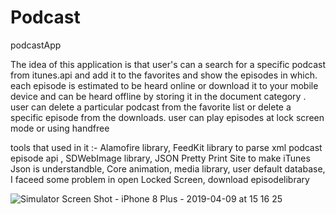 # Podcast

podcastApp

The idea of this application is that user's can a search for a specific podcast from itunes.api and add it to the favorites and show the episodes in which. each episode is estimated to be heard online or download it to your mobile device and can be heard offline by storing it in the document category . user can delete a particular podcast from the favorite list or delete a specific episode from the downloads. user can play episodes at lock screen mode or using handfree

tools that used in it :- 
Alamofire library, FeedKit library to parse xml podcast episode api , SDWebImage library, JSON Pretty Print Site to make iTunes Json is understandble, Core animation, media library, user default database, I faceed some problem in open Locked Screen, download episodelibrary

![Simulator Screen Shot - iPhone 8 Plus - 2019-04-09 at 15 16 25](https://user-images.githubusercontent.com/28659588/55804194-21547980-5adc-11e9-9c92-3f11e87ed5c3.png)
